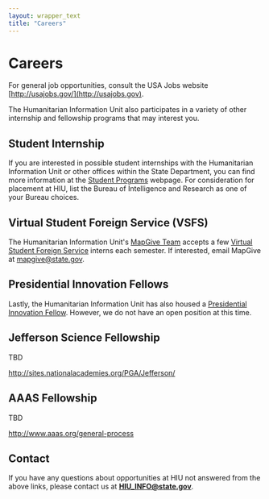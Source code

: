 ```yaml
---
layout: wrapper_text
title: "Careers"
---
```

# Careers

For general job opportunities, consult the USA Jobs website [http://usajobs.gov/](http://usajobs.gov).

The Humanitarian Information Unit also participates in a variety of other internship and fellowship programs that may interest you.

## Student Internship

If you are interested in possible student internships with the Humanitarian Information Unit or other offices within the State Department, you can find more information at the [Student Programs](http://careers.state.gov/intern) webpage.  For consideration for placement at HIU, list the Bureau of Intelligence and Research as one of your Bureau choices.

## Virtual Student Foreign Service (VSFS)

The Humanitarian Information Unit's [MapGive Team](http://mapgive.state.gov) accepts a few [Virtual Student Foreign Service](http://www.state.gov/vsfs/) interns each semester.  If interested, email MapGive at [mapgive@state.gov](mailto:mapgive@state.gov?subject=VSFS+Internship).

## Presidential Innovation Fellows

Lastly, the Humanitarian Information Unit has also housed a [Presidential Innovation Fellow](https://www.whitehouse.gov/innovationfellows).  However, we do not have an open position at this time.

## Jefferson Science Fellowship

TBD

http://sites.nationalacademies.org/PGA/Jefferson/

## AAAS Fellowship

TBD

http://www.aaas.org/general-process

## Contact

If you have any questions about opportunities at HIU not answered from the above links, please contact us at **[HIU_INFO@state.gov](mailto:HIU_INFO@state.gov)**.

